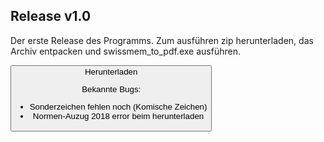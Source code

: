 ## Release v1.0
Der erste Release des Programms.
Zum ausführen zip herunterladen, das Archiv entpacken und swissmem_to_pdf.exe ausführen.

<button onclick="https://github.com/Janik313/swissmem_ebook_to_pdf/releases/download/v1.0/swissmem_to_pdf.zip" class="btn">Herunterladen</a>

Bekannte Bugs:

- Sonderzeichen fehlen noch (Komische Zeichen)
- Normen-Auzug 2018 error beim herunterladen
